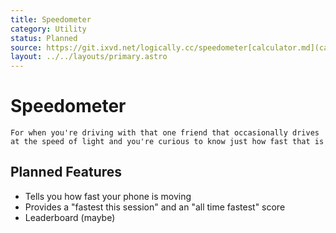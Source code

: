 ```yaml
---
title: Speedometer
category: Utility
status: Planned
source: https://git.ixvd.net/logically.cc/speedometer[calculator.md](calculator.md)
layout: ../../layouts/primary.astro
---
```

# Speedometer
```For when you're driving with that one friend that occasionally drives at the speed of light and you're curious to know just how fast that is```

## Planned Features
- Tells you how fast your phone is moving
- Provides a "fastest this session" and an "all time fastest" score
- Leaderboard (maybe)